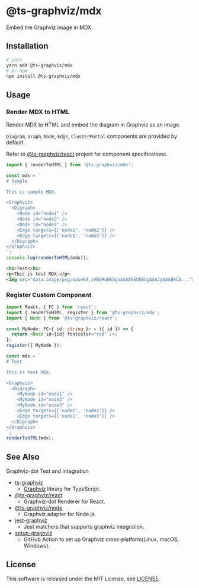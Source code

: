 # @ts-graphviz/mdx

Embed the Graphviz image in MDX.

## Installation

```bash
# yarn
yarn add @ts-graphviz/mdx
# or npm
npm install @ts-graphviz/mdx
```

## Usage

### Render MDX to HTML

Render MDX to HTML and embed the diagram in Graphviz as an image.

`Diagram`, `Graph`, `Node`, `Edge`, `ClusterPortal` components are provided by default.

Refer to [@ts-graphviz/react](https://github.com/ts-graphviz/react) project for component specifications.

```typescript
import { renderToHTML } from '@ts-graphviz/mdx';

const mdx = `
# Sample

This is sample MDX.

<Graphviz>
  <Digraph>
    <Node id="node1" />
    <Node id="node2" />
    <Node id="node3" />
    <Edge targets={['node1', 'node2']} />
    <Edge targets={['node1', 'node3']} />
  </Digraph>
</Graphviz>
`;
console.log(renderToHTML(mdx));
```

```html
<h1>Test</h1>
<p>This is test MDX.</p>
<img src="data:image/png;base64,iVBORw0KGgoAAAANSUhEUgAAAJgAAAB0CA...">
```

### Register Custom Component

```typescript
import React, { FC } from 'react';
import { renderToHTML, register } from '@ts-graphviz/mdx';
import { Node } from '@ts-graphviz/react';

const MyNode: FC<{ id: string }> = ({ id }) => {
  return <Node id={id} fontcolor="red" />;
};
register({ MyNode });

const mdx = `
# Test

This is test MDX.

<Graphviz>
  <Digraph>
    <MyNode id="node1" />
    <MyNode id="node2" />
    <MyNode id="node3" />
    <Edge targets={['node1', 'node2']} />
    <Edge targets={['node1', 'node3']} />
  </Digraph>
</Graphviz>
`;
renderToHTML(mdx);
```

## See Also

Graphviz-dot Test and Integration

- [ts-graphviz](https://github.com/ts-graphviz/ts-graphviz)
  - [Graphviz](https://graphviz.gitlab.io/) library for TypeScript.
- [@ts-graphviz/react](https://github.com/ts-graphviz/react)
  - Graphviz-dot Renderer for React.
- [@ts-graphviz/node](https://github.com/ts-graphviz/node)
  - Graphviz adapter for Node.js.
- [jest-graphviz](https://github.com/ts-graphviz/jest-graphviz)
  - Jest matchers that supports graphviz integration.
- [setup-graphviz](https://github.com/ts-graphviz/setup-graphviz)
  - GitHub Action to set up Graphviz cross-platform(Linux, macOS, Windows).

## License

This software is released under the MIT License, see [LICENSE](./LICENSE).
